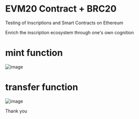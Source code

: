 # EVM20 Contract + BRC20
Testing of Inscriptions and Smart Contracts on Ethereum


Enrich the inscription ecosystem through one's own cognition

# mint function
![image](https://github.com/DINGYIOK/EVM20_test/assets/87461951/b3ae2cdf-d4d9-4a04-bd0a-336dd996376c)


# transfer function
![image](https://github.com/DINGYIOK/EVM20_test/assets/87461951/cbb84d73-0c04-4974-bab8-c9613b5411dd)

Thank you

